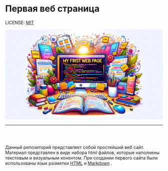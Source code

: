 # Первая веб страница

LICENSE: [MIT](./license.md)

![my-first-page](./site/images/my_first_page.png)


---  
<br/>

<br/>

  Данный репозиторий представляет собой простейший веб сайт. Материал представлен в виде набора html файлов, которые наполнены  текстовым и визуальным конентом. При создании первого сайта были использованы язык разметки [HTML](https://ru.wikipedia.org/wiki/HTML "https://ru.wikipedia.org/wiki/HTML") и [Markdown](https://en.wikipedia.org/wiki/Markdown "https://en.wikipedia.org/wiki/Markdown") .

<br/>